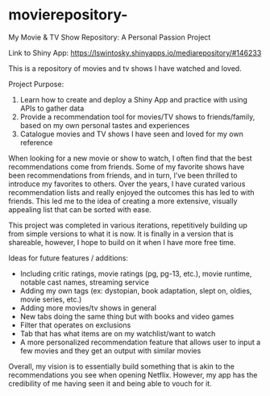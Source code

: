 # movierepository-

My Movie & TV Show Repository: A Personal Passion Project

Link to Shiny App: https://lswintosky.shinyapps.io/mediarepository/#146233

This is a repository of movies and tv shows I have watched and loved. 

Project Purpose:

1. Learn how to create and deploy a Shiny App and practice with using APIs to gather data
2. Provide a recommendation tool for movies/TV shows to friends/family, based on my own personal tastes and experiences
3. Catalogue movies and TV shows I have seen and loved for my own reference

When looking for a new movie or show to watch, I often find that the best recommendations come from friends. Some of my favorite shows have been recommendations from friends, and in turn, I’ve been thrilled to introduce my favorites to others. Over the years, I have curated various recommendation lists and really enjoyed the outcomes this has led to with friends. This led me to the idea of creating a more extensive, visually appealing list that can be sorted with ease.

This project was completed in various iterations, repetitively building up from simple versions to what it is now. It is finally in a version that is shareable, however, I hope to build on it when I have more free time. 

Ideas for future features / additions:
- Including critic ratings, movie ratings (pg, pg-13, etc.), movie runtime, notable cast names,  streaming service 
- Adding my own tags (ex: dystopian, book adaptation, slept on, oldies, movie series, etc.)
- Adding more movies/tv shows in general
- New tabs doing the same thing but with books and video games
- Filter that operates on exclusions
- Tab that has what items are on my watchlist/want to watch
- A more personalized recommendation feature that allows user to input a few movies and they get an output with similar movies 

Overall, my vision is to essentially build something that is akin to the recommendations you see when opening Netflix. However, my app has the credibility of me having seen it and being able to vouch for it. 

